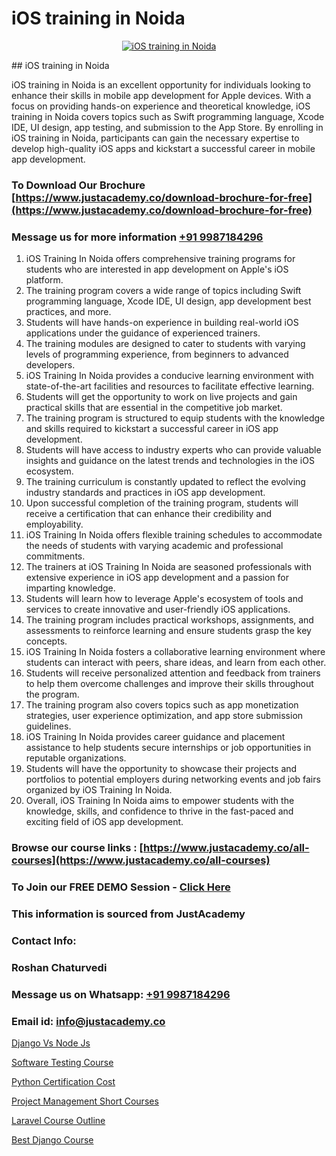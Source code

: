 # iOS training in Noida

<p align="center">
  <a href="https://justacademy.co/course-detail/ios-training">
    <img src="https://justacademy.co/storage2/course_image/1676636008_course_image.webp" alt="iOS training in Noida">
  </a>
</p>
## iOS training in Noida

iOS training in Noida is an excellent opportunity for individuals looking to enhance their skills in mobile app development for Apple devices. With a focus on providing hands-on experience and theoretical knowledge, iOS training in Noida covers topics such as Swift programming language, Xcode IDE, UI design, app testing, and submission to the App Store. By enrolling in iOS training in Noida, participants can gain the necessary expertise to develop high-quality iOS apps and kickstart a successful career in mobile app development.
### To Download Our Brochure [https://www.justacademy.co/download-brochure-for-free](https://www.justacademy.co/download-brochure-for-free)
### Message us for more information [+91 9987184296](https://api.whatsapp.com/send?phone=919987184296)
1) iOS Training In Noida offers comprehensive training programs for students who are interested in app development on Apple's iOS platform.
2) The training program covers a wide range of topics including Swift programming language, Xcode IDE, UI design, app development best practices, and more.
3) Students will have hands-on experience in building real-world iOS applications under the guidance of experienced trainers.
4) The training modules are designed to cater to students with varying levels of programming experience, from beginners to advanced developers.
5) iOS Training In Noida provides a conducive learning environment with state-of-the-art facilities and resources to facilitate effective learning.
6) Students will get the opportunity to work on live projects and gain practical skills that are essential in the competitive job market.
7) The training program is structured to equip students with the knowledge and skills required to kickstart a successful career in iOS app development.
8) Students will have access to industry experts who can provide valuable insights and guidance on the latest trends and technologies in the iOS ecosystem.
9) The training curriculum is constantly updated to reflect the evolving industry standards and practices in iOS app development.
10) Upon successful completion of the training program, students will receive a certification that can enhance their credibility and employability.
11) iOS Training In Noida offers flexible training schedules to accommodate the needs of students with varying academic and professional commitments.
12) The trainers at iOS Training In Noida are seasoned professionals with extensive experience in iOS app development and a passion for imparting knowledge.
13) Students will learn how to leverage Apple's ecosystem of tools and services to create innovative and user-friendly iOS applications.
14) The training program includes practical workshops, assignments, and assessments to reinforce learning and ensure students grasp the key concepts.
15) iOS Training In Noida fosters a collaborative learning environment where students can interact with peers, share ideas, and learn from each other.
16) Students will receive personalized attention and feedback from trainers to help them overcome challenges and improve their skills throughout the program.
17) The training program also covers topics such as app monetization strategies, user experience optimization, and app store submission guidelines.
18) iOS Training In Noida provides career guidance and placement assistance to help students secure internships or job opportunities in reputable organizations.
19) Students will have the opportunity to showcase their projects and portfolios to potential employers during networking events and job fairs organized by iOS Training In Noida.
20) Overall, iOS Training In Noida aims to empower students with the knowledge, skills, and confidence to thrive in the fast-paced and exciting field of iOS app development.

### Browse our course links : [https://www.justacademy.co/all-courses](https://www.justacademy.co/all-courses) 
### To Join our FREE DEMO Session - [Click Here](https://www.justacademy.co/register-for-course-demo)


### This information is sourced from JustAcademy
### Contact Info:
### Roshan Chaturvedi
### Message us on Whatsapp: [+91 9987184296](https://api.whatsapp.com/send?phone=919987184296)
### Email id: [info@justacademy.co](mailto:info@justacademy.co)
                
[Django Vs Node Js](https://www.linkedin.com/pulse/django-vs-node-js-justacademy-thane-ynrcc?trackingId=D0PaklaV8MCdA3LKcgmwUg%3D%3D&lipi=urn%3Ali%3Apage%3Ad_flagship3_company_admin%3BQUUDXGyzQlqUHLkfVC%2F2FQ%3D%3D)

[Software Testing Course](https://www.linkedin.com/pulse/software-testing-course-software-training-sunnyvale-fvvnc?trackingId=fyI9WZfVhM4dGC1reCYwvw%3D%3D&lipi=urn%3Ali%3Apage%3Ad_flagship3_company_admin%3BM5QnzWJERjun88GkJ%2BYkdw%3D%3D)

[Python Certification Cost](https://medium.com/@kamblerajas684/python-certification-cost-348c9798d3c9)

[Project Management Short Courses](https://medium.com/@AkashSingh2052/project-management-short-courses-682895dac196)

[Laravel Course Outline](https://justacademyin.github.io/justacademy/laravel-course-outline)

[Best Django Course](https://justacademyin.github.io/justacademy/best-django-course)

